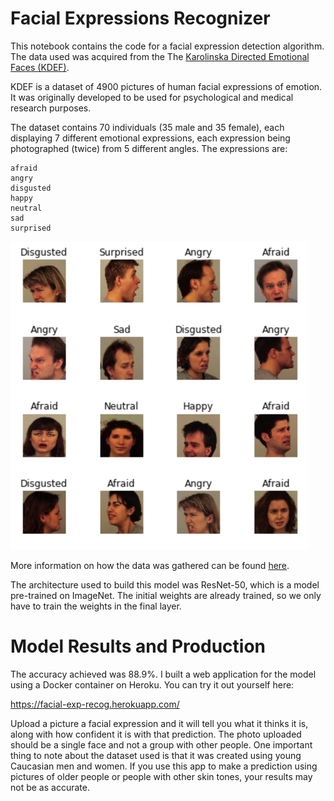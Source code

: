 # Facial Expressions Recognizer

This notebook contains the code for a facial expression detection algorithm. The data used was acquired from the The [Karolinska Directed Emotional Faces (KDEF)](http://kdef.se/home/aboutKDEF.html).

KDEF is a dataset of 4900 pictures of human facial expressions of emotion. It was originally developed to be used for psychological and medical research purposes.

The dataset contains 70 individuals (35 male and 35 female), each displaying 7 different emotional expressions, each expression being photographed (twice) from 5 different angles. The expressions are:

    afraid
    angry
    disgusted
    happy
    neutral
    sad
    surprised
    
<img src="https://github.com/mlsmall/Facial-Expression-Recognition/blob/master/image.jpg" width="477"/>
   
More information on how the data was gathered can be found [here](http://kdef.se/home/aboutKDEF.html).

The architecture used to build this model was ResNet-50, which is a model pre-trained on ImageNet. The initial weights are already trained, so we only have to train the weights in the final layer.

# Model Results and Production

The accuracy achieved was 88.9%. I built a web application for the model using a Docker container on Heroku. You can try it out yourself here: 

https://facial-exp-recog.herokuapp.com/

Upload a picture a facial expression and it will tell you what it thinks it is, along with how confident it is with that prediction. The photo uploaded should be a single face and not a group with other people. One important thing to note about the dataset used is that it was created using young Caucasian men and women. If you use this app to make a prediction using pictures of older people or people with other skin tones, your results may not be as accurate.

